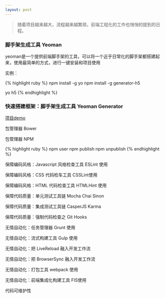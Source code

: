 ```yaml
---
layout: post
---
```


> 随着项目越来越大，流程越来越繁琐，前端工程化的工作也悄悄的提到的日程。


### 脚手架生成工具 Yeoman 

yeoman是一个提供前端脚手架的工具，可以将一个近乎日常化的脚手架都搭建起来，使用最简单的方式，进行一键安装和项目使用

实例：

{% highlight ruby %}
npm install -g yo 
npm install -g generator-h5

yo h5
{% endhighlight %}


### 快速搭建框架：脚手架生成工具 Yeoman Generator 

[项目demo](https://github.com/BETH-zhang/generator-h5)

包管理器 Bower 

包管理器 NPM 

{% highlight ruby %}
npm user
npm publish
npm unpublish
{% endhighlight %}

保障编码风格：Javascript 风格检查工具 ESLint 使用

保障编码风格：CSS 代码检车工具 CSSLint使用

保障编码风格：HTML 代码检查工具 HTMLHint 使用

保障代码质量：单元测试工具链 Mocha Chai Sinon 

保障代码质量：集成测试工具链 CasperJS Karma 

保障代码质量：强制代码检查之 Git Hooks

无情自动化：任务管理器 Grunt 使用

无情自动化：流式构建工具 Gulp 使用

无情自动化：把 LiveReload 融入开发工作流

无情自动化：把 BrowserSync 融入开发工作流

无情自动化：打包工具 webpack 使用

无情自动化：前端集成化构建工具 FIS使用

代码可维护性
